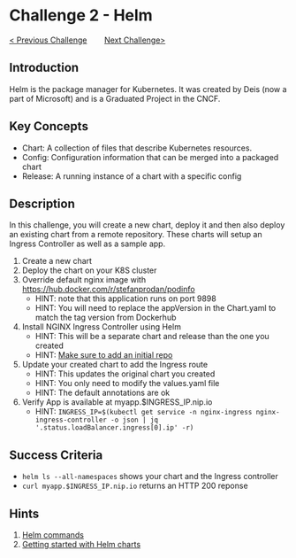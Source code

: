# Challenge 2 - Helm

[< Previous Challenge](./01-setup.md)&nbsp;&nbsp;&nbsp;&nbsp;&nbsp;&nbsp;&nbsp;&nbsp;[Next Challenge>](./03-resiliency.md)

## Introduction

Helm is the package manager for Kubernetes.  It was created by Deis (now a part of Microsoft) and is a Graduated Project in the CNCF.

## Key Concepts

- Chart:  A collection of files that describe Kubernetes resources.
- Config: Configuration information that can be merged into a packaged chart
- Release:  A running instance of a chart with a specific config

## Description

In this challenge, you will create a new chart, deploy it and then also deploy an existing chart from a remote repository.  These charts will setup an Ingress Controller as well as a sample app.

1. Create a new chart
1. Deploy the chart on your K8S cluster
1. Override default nginx image with https://hub.docker.com/r/stefanprodan/podinfo
   - HINT: note that this application runs on port 9898
   - HINT: You will need to replace the appVersion in the Chart.yaml to match the tag version from Dockerhub
1. Install NGINX Ingress Controller using Helm
   - HINT: This will be a separate chart and release than the one you created
   - HINT: [Make sure to add an initial repo](https://helm.sh/docs/intro/quickstart/#initialize-a-helm-chart-repository)
1. Update your created chart to add the Ingress route
   - HINT: This updates the original chart you created
   - HINT: You only need to modify the values.yaml file
   - HINT: The default annotations are ok
1. Verify App is available at myapp.$INGRESS_IP.nip.io
   - HINT: `INGRESS_IP=$(kubectl get service -n nginx-ingress nginx-ingress-controller -o json | jq '.status.loadBalancer.ingress[0].ip' -r)`


## Success Criteria

* `helm ls --all-namespaces` shows your chart and the Ingress controller
* `curl myapp.$INGRESS_IP.nip.io` returns an HTTP 200 reponse

## Hints

1. [Helm commands](https://helm.sh/docs/helm/)
1. [Getting started with Helm charts](https://helm.sh/docs/chart_template_guide/getting_started/)
